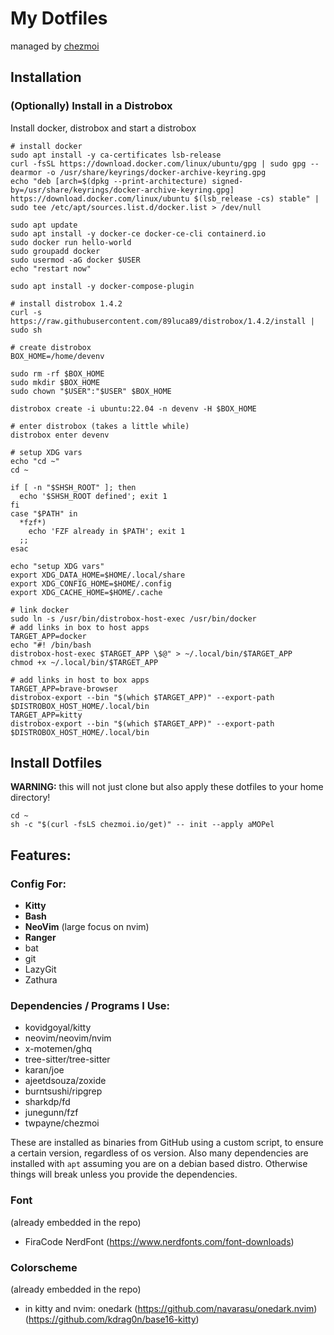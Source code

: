 
# My Dotfiles

managed by [chezmoi](https://www.chezmoi.io/)

## Installation

### (Optionally) Install in a Distrobox
Install docker, distrobox and start a distrobox

```shell
# install docker
sudo apt install -y ca-certificates lsb-release
curl -fsSL https://download.docker.com/linux/ubuntu/gpg | sudo gpg --dearmor -o /usr/share/keyrings/docker-archive-keyring.gpg
echo "deb [arch=$(dpkg --print-architecture) signed-by=/usr/share/keyrings/docker-archive-keyring.gpg] https://download.docker.com/linux/ubuntu $(lsb_release -cs) stable" | sudo tee /etc/apt/sources.list.d/docker.list > /dev/null

sudo apt update
sudo apt install -y docker-ce docker-ce-cli containerd.io
sudo docker run hello-world
sudo groupadd docker
sudo usermod -aG docker $USER
echo "restart now"

sudo apt install -y docker-compose-plugin
```

```shell
# install distrobox 1.4.2
curl -s https://raw.githubusercontent.com/89luca89/distrobox/1.4.2/install | sudo sh
```

```shell
# create distrobox
BOX_HOME=/home/devenv

sudo rm -rf $BOX_HOME
sudo mkdir $BOX_HOME
sudo chown "$USER":"$USER" $BOX_HOME

distrobox create -i ubuntu:22.04 -n devenv -H $BOX_HOME
```

```shell
# enter distrobox (takes a little while)
distrobox enter devenv
```

```shell
# setup XDG vars
echo "cd ~"
cd ~

if [ -n "$SHSH_ROOT" ]; then
  echo '$SHSH_ROOT defined'; exit 1
fi
case "$PATH" in
  *fzf*)
    echo 'FZF already in $PATH'; exit 1
  ;;
esac

echo "setup XDG vars"
export XDG_DATA_HOME=$HOME/.local/share
export XDG_CONFIG_HOME=$HOME/.config
export XDG_CACHE_HOME=$HOME/.cache
```

```shell
# link docker
sudo ln -s /usr/bin/distrobox-host-exec /usr/bin/docker
# add links in box to host apps
TARGET_APP=docker
echo "#! /bin/bash
distrobox-host-exec $TARGET_APP \$@" > ~/.local/bin/$TARGET_APP
chmod +x ~/.local/bin/$TARGET_APP
```

```shell
# add links in host to box apps
TARGET_APP=brave-browser
distrobox-export --bin "$(which $TARGET_APP)" --export-path $DISTROBOX_HOST_HOME/.local/bin
TARGET_APP=kitty
distrobox-export --bin "$(which $TARGET_APP)" --export-path $DISTROBOX_HOST_HOME/.local/bin
```

## Install Dotfiles
__WARNING:__ this will not just clone but also apply these dotfiles to your home directory!
```shell
cd ~
sh -c "$(curl -fsLS chezmoi.io/get)" -- init --apply aMOPel
```

## Features:

### Config For:
  * __Kitty__
  * __Bash__
  * __NeoVim__ (large focus on nvim)
  * __Ranger__
  * bat
  * git
  * LazyGit
  * Zathura

### Dependencies / Programs I Use:
  * kovidgoyal/kitty
  * neovim/neovim/nvim
  * x-motemen/ghq
  * tree-sitter/tree-sitter
  * karan/joe
  * ajeetdsouza/zoxide
  * burntsushi/ripgrep
  * sharkdp/fd
  * junegunn/fzf
  * twpayne/chezmoi

These are installed as binaries from GitHub using a custom script, to ensure a certain version, regardless of os version.
Also many dependencies are installed with `apt` assuming you are on a debian based distro.
Otherwise things will break unless you provide the dependencies.

### Font 
(already embedded in the repo)
  * FiraCode NerdFont (https://www.nerdfonts.com/font-downloads)

### Colorscheme
(already embedded in the repo)
  * in kitty and nvim: onedark
      (https://github.com/navarasu/onedark.nvim)
      (https://github.com/kdrag0n/base16-kitty)
